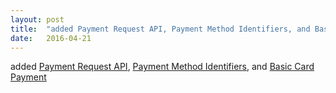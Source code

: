 ```yaml
---
layout: post
title:  "added Payment Request API, Payment Method Identifiers, and Basic Card Payment"
date:   2016-04-21
---
```


added [Payment Request API](http://www.w3.org/TR/payment-request/), [Payment Method Identifiers](http://www.w3.org/TR/payment-method-id/), and [Basic Card Payment](http://www.w3.org/TR/payment-method-basic-card/)


